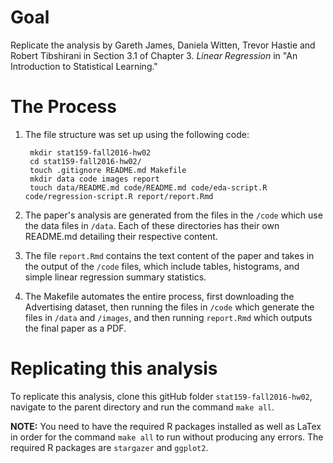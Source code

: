 # Goal
Replicate the analysis by Gareth James, Daniela Witten, Trevor Hastie and Robert Tibshirani in Section 3.1 of Chapter 3. *Linear Regression* in "An Introduction to Statistical Learning."

# The Process
1. The file structure was set up using the following code:

        mkdir stat159-fall2016-hw02    
        cd stat159-fall2016-hw02/  
        touch .gitignore README.md Makefile    
        mkdir data code images report    
        touch data/README.md code/README.md code/eda-script.R code/regression-script.R report/report.Rmd
2. The paper's analysis are  generated from the files in the `/code` which use the data files in `/data`. Each of these directories has their own README.md detailing their respective content. 
3. The file `report.Rmd` contains the text content of the paper and takes in the output of the `/code` files, which include tables, histograms, and simple linear regression summary statistics.
4. The Makefile automates the entire process, first downloading the Advertising dataset, then running the files in `/code` which generate the files in `/data` and `/images`, and then running `report.Rmd` which outputs the final paper as a PDF. 

# Replicating this analysis
To replicate this analysis, clone this gitHub folder `stat159-fall2016-hw02`, navigate to the parent directory and run the command `make all`. 

**NOTE:** You need to have the required R packages installed as well as LaTex in order for the command `make all` to run without producing any errors. The required R packages are `stargazer` and `ggplot2`. 
	
